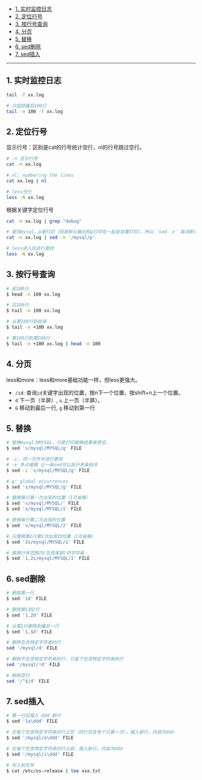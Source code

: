 - [1. 实时监控日志](#1-实时监控日志)
- [2. 定位行号](#2-定位行号)
- [3. 按行号查询](#3-按行号查询)
- [4. 分页](#4-分页)
- [5. 替换](#5-替换)
- [6. sed删除](#6-sed删除)
- [7. sed插入](#7-sed插入)


---
## 1. 实时监控日志

```bash
tail -f xx.log

# 只监控最后100行
tail -n 100 -f xx.log
```

## 2. 定位行号

显示行号：区别是cat的行号统计空行，nl的行号跳过空行。
```bash
# -n 显示行号
cat -n xx.log

# nl: numbering the lines
cat xx.log | nl

# less也行
less -N xx.log
```

根据关键字定位行号
```bash
cat -n xx.log | grep "debug"

# 查找mysql，p是打印（但是默认输出和p打印在一起会双重打印），所以 `sed -n` 取消默认输出 
cat -n xx.log | sed -n '/mysql/p'

# less进入后进行查找
less -N xx.log
```

## 3. 按行号查询

```bash
# 前100行
$ head -n 100 xx.log

# 后100行
$ tail -n 100 xx.log

# 从第100行到结束
$ tail -n +100 xx.log

# 第100行到第200行
$ tail -n +100 xx.log | head -n 100
```
## 4. 分页

less和more：less和more基础功能一样，但less更强大。

- `/id`: 查询`id`关键字出现的位置，按n下一个位置，按shift+n上一个位置。
- `d` 下一页（半屏）, `u` 上一页（半屏）。
- `G` 移动到最后一行, `g` 移动到第一行

## 5. 替换
```bash
# 替换mysql为MYSQL，只是打印替换结果来预览。
$ sed 's/mysql/MYSQL/g' FILE

# -i: 同一文件中进行更改
# -e 多点编辑 让一条sed可以执行多条指令
$ sed -i 's/mysql/MYSQL/g' FILE
```

```bash
# g: global occurrences
$ sed 's/mysql/MYSQL/g' FILE

# 替换每行第一次出现的位置（1可省略）
$ sed 's/mysql/MYSQL/' FILE
$ sed 's/mysql/MYSQL/1' FILE

# 替换每行第二次出现的位置
$ sed 's/mysql/MYSQL/2' FILE

# 只替换第2行第1次出现的位置（1可省略）
$ sed '2s/mysql/MYSQL/1' FILE

# 替换行号范围内(包含尾部)的字符串
$ sed '1,2s/mysql/MYSQL/1' FILE
```

## 6. sed删除

```bash
# 删除第一行
$ sed '1d' FILE

# 删除第1到2行
$ sed '1,2d' FILE

# 从第1行删除到最后一行
$ sed '1,$d' FILE 
```

```bash
# 删除包含特定字符串的行
sed '/mysql/d' FILE

# 删除不包含特定字符串的行，只留下包含特定字符串的行
sed '/mysql/!d' FILE

# 删除空行
sed '/^$/d' FILE
```
## 7. sed插入

```bash
# 第一行后插入 ddd 新行
$ sed '1a\ddd' FILE
```

```bash
# 在每个包含特定字符串的行之后（同行包含多个只算一次），插入新行，内容为ddd
$ sed '/mysql/a\ddd' FILE

# 在每个包含特定字符串的行之前，插入新行，内容为ddd
$ sed '/mysql/i\ddd' FILE
```
```bash
# 写入到文件
$ cat /etc/os-release | tee xxx.txt
```